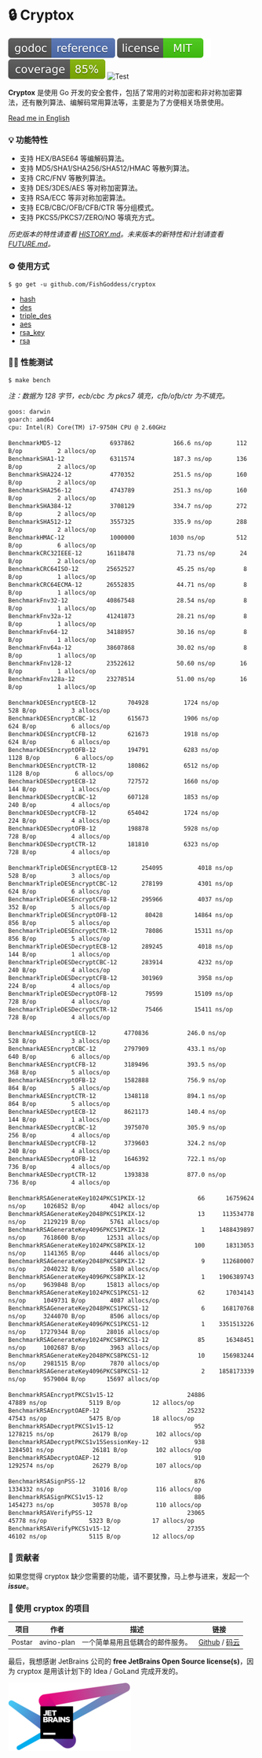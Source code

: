 # 🔒 Cryptox

[![Go Doc](_icons/godoc.svg)](https://pkg.go.dev/github.com/FishGoddess/cryptox)
[![License](_icons/license.svg)](https://opensource.org/licenses/MIT)
[![Coverage](_icons/coverage.svg)](_icons/coverage.svg)
![Test](https://github.com/FishGoddess/cryptox/actions/workflows/test.yml/badge.svg)

**Cryptox** 是使用 Go 开发的安全套件，包括了常用的对称加密和非对称加密算法，还有散列算法、编解码常用算法等，主要是为了方便相关场景使用。

[Read me in English](./README.en.md)

### 💡 功能特性

* 支持 HEX/BASE64 等编解码算法。
* 支持 MD5/SHA1/SHA256/SHA512/HMAC 等散列算法。
* 支持 CRC/FNV 等散列算法。
* 支持 DES/3DES/AES 等对称加密算法。
* 支持 RSA/ECC 等非对称加密算法。
* 支持 ECB/CBC/OFB/CFB/CTR 等分组模式。
* 支持 PKCS5/PKCS7/ZERO/NO 等填充方式。

_历史版本的特性请查看 [HISTORY.md](./HISTORY.md)。未来版本的新特性和计划请查看 [FUTURE.md](./FUTURE.md)。_

### ⚙ 使用方式

```shell
$ go get -u github.com/FishGoddess/cryptox
```

* [hash](_examples/hash.go)
* [des](_examples/des.go)
* [triple_des](_examples/triple_des.go)
* [aes](_examples/aes.go)
* [rsa_key](_examples/rsa_key.go)
* [rsa](_examples/rsa.go)

### 🚴🏻 性能测试

```shell
$ make bench
```

_注：数据为 128 字节，ecb/cbc 为 pkcs7 填充，cfb/ofb/ctr 为不填充。_

```
goos: darwin
goarch: amd64
cpu: Intel(R) Core(TM) i7-9750H CPU @ 2.60GHz

BenchmarkMD5-12          	 6937862	       166.6 ns/op	     112 B/op	       2 allocs/op
BenchmarkSHA1-12         	 6311574	       187.3 ns/op	     136 B/op	       2 allocs/op
BenchmarkSHA224-12       	 4770352	       251.5 ns/op	     160 B/op	       2 allocs/op
BenchmarkSHA256-12       	 4743789	       251.3 ns/op	     160 B/op	       2 allocs/op
BenchmarkSHA384-12       	 3708129	       334.7 ns/op	     272 B/op	       2 allocs/op
BenchmarkSHA512-12       	 3557325	       335.9 ns/op	     288 B/op	       2 allocs/op
BenchmarkHMAC-12         	 1000000	      1030 ns/op	     512 B/op	       6 allocs/op
BenchmarkCRC32IEEE-12    	16118478	        71.73 ns/op	      24 B/op	       2 allocs/op
BenchmarkCRC64ISO-12     	25652527	        45.25 ns/op	       8 B/op	       1 allocs/op
BenchmarkCRC64ECMA-12    	26552835	        44.71 ns/op	       8 B/op	       1 allocs/op
BenchmarkFnv32-12        	40867548	        28.54 ns/op	       8 B/op	       1 allocs/op
BenchmarkFnv32a-12       	41241873	        28.21 ns/op	       8 B/op	       1 allocs/op
BenchmarkFnv64-12        	34188957	        30.16 ns/op	       8 B/op	       1 allocs/op
BenchmarkFnv64a-12       	38607868	        30.02 ns/op	       8 B/op	       1 allocs/op
BenchmarkFnv128-12       	23522612	        50.60 ns/op	      16 B/op	       1 allocs/op
BenchmarkFnv128a-12      	23278514	        51.00 ns/op	      16 B/op	       1 allocs/op

BenchmarkDESEncryptECB-12    	  704928	      1724 ns/op	     528 B/op	       3 allocs/op
BenchmarkDESEncryptCBC-12    	  615673	      1906 ns/op	     624 B/op	       6 allocs/op
BenchmarkDESEncryptCFB-12    	  621673	      1918 ns/op	     624 B/op	       6 allocs/op
BenchmarkDESEncryptOFB-12    	  194791	      6283 ns/op	    1128 B/op	       6 allocs/op
BenchmarkDESEncryptCTR-12    	  180862	      6512 ns/op	    1128 B/op	       6 allocs/op
BenchmarkDESDecryptECB-12    	  727572	      1660 ns/op	     144 B/op	       1 allocs/op
BenchmarkDESDecryptCBC-12    	  607128	      1853 ns/op	     240 B/op	       4 allocs/op
BenchmarkDESDecryptCFB-12    	  654042	      1724 ns/op	     224 B/op	       4 allocs/op
BenchmarkDESDecryptOFB-12    	  198878	      5928 ns/op	     728 B/op	       4 allocs/op
BenchmarkDESDecryptCTR-12    	  181810	      6323 ns/op	     728 B/op	       4 allocs/op

BenchmarkTripleDESEncryptECB-12    	  254095	      4018 ns/op	     528 B/op	       3 allocs/op
BenchmarkTripleDESEncryptCBC-12    	  278199	      4301 ns/op	     624 B/op	       6 allocs/op
BenchmarkTripleDESEncryptCFB-12    	  295966	      4037 ns/op	     352 B/op	       5 allocs/op
BenchmarkTripleDESEncryptOFB-12    	   80428	     14864 ns/op	     856 B/op	       5 allocs/op
BenchmarkTripleDESEncryptCTR-12    	   78086	     15311 ns/op	     856 B/op	       5 allocs/op
BenchmarkTripleDESDecryptECB-12    	  289245	      4018 ns/op	     144 B/op	       1 allocs/op
BenchmarkTripleDESDecryptCBC-12    	  283914	      4232 ns/op	     240 B/op	       4 allocs/op
BenchmarkTripleDESDecryptCFB-12    	  301969	      3958 ns/op	     224 B/op	       4 allocs/op
BenchmarkTripleDESDecryptOFB-12    	   79599	     15109 ns/op	     728 B/op	       4 allocs/op
BenchmarkTripleDESDecryptCTR-12    	   75466	     15411 ns/op	     728 B/op	       4 allocs/op

BenchmarkAESEncryptECB-12    	 4770836	       246.0 ns/op	     528 B/op	       3 allocs/op
BenchmarkAESEncryptCBC-12    	 2797909	       433.1 ns/op	     640 B/op	       6 allocs/op
BenchmarkAESEncryptCFB-12    	 3189496	       393.5 ns/op	     368 B/op	       5 allocs/op
BenchmarkAESEncryptOFB-12    	 1582888	       756.9 ns/op	     864 B/op	       5 allocs/op
BenchmarkAESEncryptCTR-12    	 1348118	       894.1 ns/op	     864 B/op	       5 allocs/op
BenchmarkAESDecryptECB-12    	 8621173	       140.4 ns/op	     144 B/op	       1 allocs/op
BenchmarkAESDecryptCBC-12    	 3975070	       305.9 ns/op	     256 B/op	       4 allocs/op
BenchmarkAESDecryptCFB-12    	 3739603	       324.2 ns/op	     240 B/op	       4 allocs/op
BenchmarkAESDecryptOFB-12    	 1646392	       722.1 ns/op	     736 B/op	       4 allocs/op
BenchmarkAESDecryptCTR-12    	 1393838	       877.0 ns/op	     736 B/op	       4 allocs/op

BenchmarkRSAGenerateKey1024PKCS1PKIX-12     	      66	  16759624 ns/op	 1026852 B/op	    4042 allocs/op
BenchmarkRSAGenerateKey2048PKCS1PKIX-12     	      13	 113534778 ns/op	 2129219 B/op	    5761 allocs/op
BenchmarkRSAGenerateKey4096PKCS1PKIX-12     	       1	1488439897 ns/op	 7618600 B/op	   12531 allocs/op
BenchmarkRSAGenerateKey1024PKCS8PKIX-12     	     100	  18313053 ns/op	 1141365 B/op	    4446 allocs/op
BenchmarkRSAGenerateKey2048PKCS8PKIX-12     	       9	 112680007 ns/op	 2040232 B/op	    5580 allocs/op
BenchmarkRSAGenerateKey4096PKCS8PKIX-12     	       1	1906389743 ns/op	 9639848 B/op	   15813 allocs/op
BenchmarkRSAGenerateKey1024PKCS1PKCS1-12    	      62	  17034143 ns/op	 1049731 B/op	    4087 allocs/op
BenchmarkRSAGenerateKey2048PKCS1PKCS1-12    	       6	 168170768 ns/op	 3244070 B/op	    8506 allocs/op
BenchmarkRSAGenerateKey4096PKCS1PKCS1-12    	       1	3351513226 ns/op	17279344 B/op	   28016 allocs/op
BenchmarkRSAGenerateKey1024PKCS8PKCS1-12    	      85	  16348451 ns/op	 1002687 B/op	    3963 allocs/op
BenchmarkRSAGenerateKey2048PKCS8PKCS1-12    	      10	 156983244 ns/op	 2981515 B/op	    7870 allocs/op
BenchmarkRSAGenerateKey4096PKCS8PKCS1-12    	       2	1858173339 ns/op	 9579004 B/op	   15697 allocs/op

BenchmarkRSAEncryptPKCS1v15-12                     24886             47889 ns/op            5119 B/op         12 allocs/op
BenchmarkRSAEncryptOAEP-12                         25232             47543 ns/op            5475 B/op         18 allocs/op
BenchmarkRSADecryptPKCS1v15-12                       952           1278215 ns/op           26179 B/op        102 allocs/op
BenchmarkRSADecryptPKCS1v15SessionKey-12             938           1284501 ns/op           26181 B/op        102 allocs/op
BenchmarkRSADecryptOAEP-12                           910           1292574 ns/op           26279 B/op        107 allocs/op

BenchmarkRSASignPSS-12                               876           1334332 ns/op           31016 B/op        116 allocs/op
BenchmarkRSASignPKCS1v15-12                          886           1454273 ns/op           30578 B/op        110 allocs/op
BenchmarkRSAVerifyPSS-12                           23065             45778 ns/op            5323 B/op         17 allocs/op
BenchmarkRSAVerifyPKCS1v15-12                      27355             46102 ns/op            5115 B/op         12 allocs/op
```

### 🎨 贡献者

如果您觉得 cryptox 缺少您需要的功能，请不要犹豫，马上参与进来，发起一个 _**issue**_。

### 💪 使用 cryptox 的项目

| 项目     | 作者         | 描述               | 链接                                                                                         |
|--------|------------|------------------|--------------------------------------------------------------------------------------------|
| Postar | avino-plan | 一个简单易用且低耦合的邮件服务。 | [Github](https://github.com/avino-plan/postar) / [码云](https://gitee.com/avino-plan/postar) |

最后，我想感谢 JetBrains 公司的 **free JetBrains Open Source license(s)**，因为 cryptox 是用该计划下的 Idea / GoLand
完成开发的。

<a href="https://www.jetbrains.com/?from=cryptox" target="_blank"><img src="./_icons/jetbrains.png" width="250"/></a>